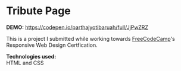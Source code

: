 # Tribute Page

<strong>DEMO:</strong> https://codepen.io/parthajyotibaruah/full/JjPwZRZ

This is a project I submitted while working towards [FreeCodeCamp](https://www.freecodecamp.org)'s Responsive Web Design Certfication.

<strong>Technologies used:</strong><br>
HTML and CSS

